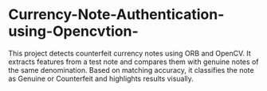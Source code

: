 # Currency-Note-Authentication-using-Opencvtion-
This project detects counterfeit currency notes using ORB and OpenCV. It extracts features from a test note and compares them with genuine notes of the same denomination. Based on matching accuracy, it classifies the note as Genuine or Counterfeit and highlights results visually.
